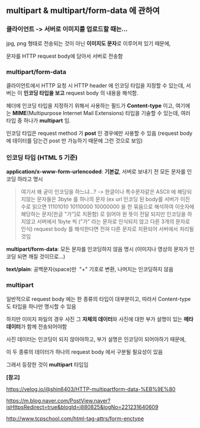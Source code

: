 ## multipart & multipart/form-data 에 관하여



### 클라이언트 -> 서버로 이미지를 업로드할 때는...

jpg, png 형태로 전송되는 것이 아닌 **이미지도 문자**로 이루어져 있기 때문에,

문자를 HTTP request body에 담아서 서버로 전송함

### 

### multipart/form-data

클라이언트에서 HTTP 요청 시 HTTP header 에 인코딩 타입을 지정할 수 있는데, 서버는 이 **인코딩 타입을 보고** request body 의 내용을 해석함.

헤더에 인코딩 타입을 지정하기 위해서 사용하는 필드가 **Content-type** 이고, 여기에는 **MIME**(Multipurpose Internet Mail Extensions) 타입을 기술할 수 있는데, 여러 타입 중 하나가 **multipart** 임.

인코딩 타입은 request method 가 **post** 인 경우에만 사용할 수 있음 (request body 에 데이터를 담는건 post 만 가능하기 때문에 그런 것으로 보임)

### 

### 인코딩 타입 (HTML 5 기준)

**application/x-www-form-urlencoded**: **기본값**, 서버로 보내기 전 모든 문자를 인코딩 하라고 명시

> 여기서 왜 굳이 인코딩을 하느냐...? -> 한글이나 특수문자같은 ASCII 에 해당되지않는 문자들은 3byte 를 하나의 문자
> (ex url 인코딩 된 body를 서버가 이진수로 읽으면 11101010 10110000 10000000 을 한 묶음으로 해석하여 이숫자에 해당하는 문자[한글 "가"]로 치환함) 
> 로 읽어야 원 뜻이 전달 되지만 인코딩을 하지않고 서버에서 1byte 씩 ("가" 라는 문자로 인식되지 않고 다른 3개의 문자로 인식) request body 를 해석한다면 전혀 다른 문자로 치환되어 서버에서 처리될 것임

**multipart/form-data**: 모든 문자를 인코딩하지 않음 명시 (이미지나 영상의 문자가 인코딩 되면 깨질 것이므로...)

**text/plain**: 공백문자(space)만  "+" 기호로 변환, 나머지는 인코딩하지 않음

### 

### multipart

일반적으로 request body 에는 한 종류의 타입이 대부분이고, 따라서 Content-type 도 타입을 하나만 명시할 수 있음

하지만 이미지 파일의 경우 사진 그 **자체의 데이터**와 사진에 대한 부가 설명이 있는 **메타 데이터**가 함께 전송되어야함

사진 데이터는 인코딩이 되지 않아야하고, 부가 설명은 인코딩이 되어야하기 때문에,

이 두 종류의 데이터가 하나의 request body 에서 구분될 필요성이 있음

그래서 등장한 것이 **multipart** 타입임



**[참고]**

https://velog.io/@shin6403/HTTP-multipartform-data-%EB%9E%80

https://m.blog.naver.com/PostView.naver?isHttpsRedirect=true&blogId=j880825&logNo=221231640609

http://www.tcpschool.com/html-tag-attrs/form-enctype
